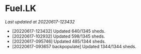 # Fuel.LK
*Last updated at 20220617-123432*
* [20220617-123432] Updated 640/1345 sheds.
* [20220617-102932] Updated 598/1345 sheds.
* [20220617-095746] Updated 485/1344 sheds.
* [20220617-093657 backpopulate] Updated 1344/1344 sheds.